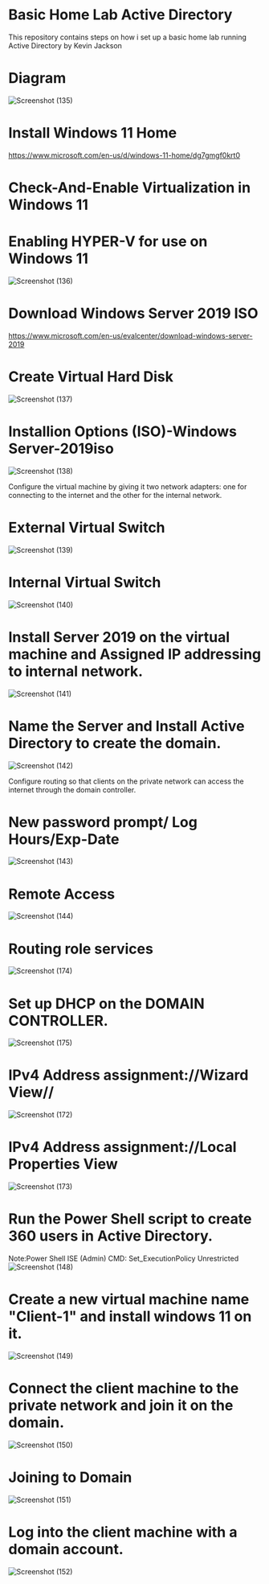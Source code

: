 # Basic Home Lab Active Directory

This repository contains steps on how i set up a basic home lab running Active Directory by Kevin Jackson

# Diagram
![Screenshot (135)](https://github.com/Kevin4Learning/Home-Active-Directory-Lab/assets/150920288/3e776ac6-b03e-4d3f-a92a-ed16512f0336)


# Install Windows 11 Home
 https://www.microsoft.com/en-us/d/windows-11-home/dg7gmgf0krt0


# Check-And-Enable Virtualization in Windows 11
# Enabling HYPER-V for use on Windows 11
![Screenshot (136)](https://github.com/Kevin4Learning/Home-Active-Directory-Lab/assets/150920288/d37e5739-4d5f-4ebd-8fff-0480ab4f5732)



# Download Windows Server 2019 ISO
https://www.microsoft.com/en-us/evalcenter/download-windows-server-2019


# Create Virtual Hard Disk
![Screenshot (137)](https://github.com/Kevin4Learning/Home-Active-Directory-Lab/assets/150920288/7de63b63-90a2-4303-bda7-52a04f19476c)


# Installion Options (ISO)-Windows Server-2019iso
![Screenshot (138)](https://github.com/Kevin4Learning/Home-Active-Directory-Lab/assets/150920288/0e1a17d0-1725-4df8-a8f8-a299a88c8ddd)


Configure the virtual machine by giving it two network adapters: one for connecting to the internet and the other for the internal network.
# External Virtual Switch
![Screenshot (139)](https://github.com/Kevin4Learning/Home-Active-Directory-Lab/assets/150920288/72fb2ec7-b4f1-451a-a467-fc18ba60a2d2)


# Internal Virtual Switch
![Screenshot (140)](https://github.com/Kevin4Learning/Home-Active-Directory-Lab/assets/150920288/5897d31f-c447-4248-aabc-ecde80658989)


# Install Server 2019 on the virtual machine and Assigned IP addressing to internal network.
![Screenshot (141)](https://github.com/Kevin4Learning/Home-Active-Directory-Lab/assets/150920288/70d5fa03-011a-43f1-83c1-fde24c126fbb)


# Name the Server and Install Active Directory to create the domain.
![Screenshot (142)](https://github.com/Kevin4Learning/Home-Active-Directory-Lab/assets/150920288/795153a4-4655-40b8-b8b5-aef021fdb0ce)



Configure routing so that clients on the private network can access the internet through the domain controller.

# New password prompt/ Log Hours/Exp-Date
![Screenshot (143)](https://github.com/Kevin4Learning/Home-Active-Directory-Lab/assets/150920288/a79af54e-8ea4-46c4-b65e-322b350ca529)

# Remote Access
![Screenshot (144)](https://github.com/Kevin4Learning/Home-Active-Directory-Lab/assets/150920288/fe9d44ff-9445-441f-86a5-dd949ef9e27e)


# Routing role services
![Screenshot (174)](https://github.com/Kevin4Learning/Home-Active-Directory-Lab/assets/150920288/eb641f13-e2cc-430c-bb7b-6c4def10eef0)


# Set up DHCP on the DOMAIN CONTROLLER.
![Screenshot (175)](https://github.com/Kevin4Learning/Home-Active-Directory-Lab/assets/150920288/47c8fa61-32ac-4174-9f81-67b704ddd329)


# IPv4 Address assignment://Wizard View//
![Screenshot (172)](https://github.com/Kevin4Learning/Home-Active-Directory-Lab/assets/150920288/3631d69f-afc3-4c8d-bc45-009859af8d6e)


# IPv4 Address assignment://Local Properties View
![Screenshot (173)](https://github.com/Kevin4Learning/Home-Active-Directory-Lab/assets/150920288/eccac88e-1e8b-47b4-8bb9-884aeee6bf2e)


# Run the Power Shell script to create 360 users in Active Directory.

Note:Power Shell ISE (Admin)
                  CMD: Set_ExecutionPolicy Unrestricted
![Screenshot (148)](https://github.com/Kevin4Learning/Home-Active-Directory-Lab/assets/150920288/817933fc-b288-4f69-bd66-8ac6247b0c03)


# Create a new virtual machine name "Client-1" and install windows 11 on it.
![Screenshot (149)](https://github.com/Kevin4Learning/Home-Active-Directory-Lab/assets/150920288/4a5d1943-d049-45fe-bb76-fae572792372)


# Connect the client machine to the private network and join it on the domain.
![Screenshot (150)](https://github.com/Kevin4Learning/Home-Active-Directory-Lab/assets/150920288/f8ef1cad-13c4-4342-b978-5236a63bd602)


# Joining to Domain
![Screenshot (151)](https://github.com/Kevin4Learning/Home-Active-Directory-Lab/assets/150920288/c69f17b7-2578-46cb-ae35-de2b6ed15bca)


# Log into the client machine with a domain account.
![Screenshot (152)](https://github.com/Kevin4Learning/Home-Active-Directory-Lab/assets/150920288/1398423b-a31d-41cf-a9a2-37e436f9303a)















